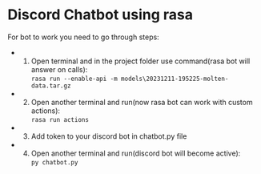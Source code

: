 # Discord Chatbot using rasa

For bot to work you need to go through steps:

-   1. Open terminal and in the project folder use command(rasa bot will answer on calls):  
        ```rasa run --enable-api -m models\20231211-195225-molten-data.tar.gz```
-   2. Open another terminal and run(now rasa bot can work with custom actions):  
        ```rasa run actions```
-   3. Add token to your discord bot in chatbot.py file  
-   4. Open another terminal and run(discord bot will become active):  
        ```py chatbot.py```